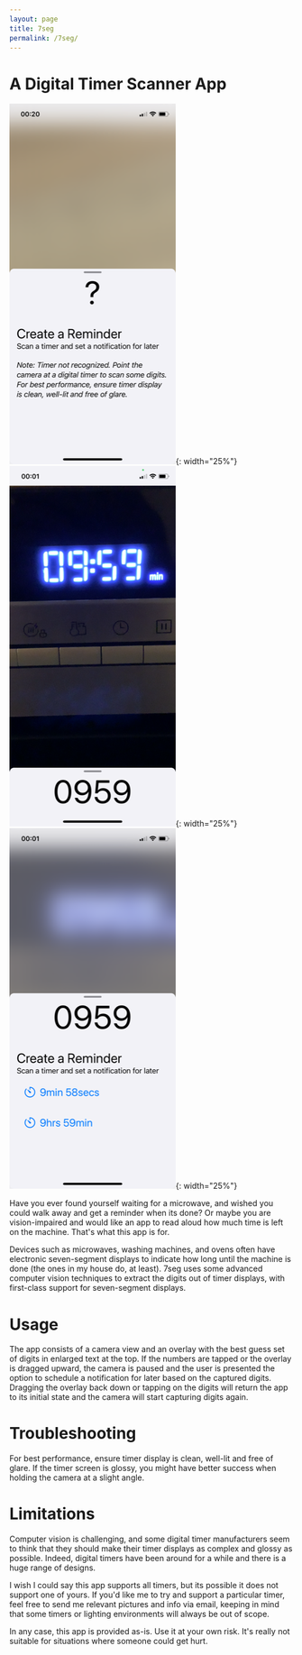 ```yaml
---
layout: page
title: 7seg
permalink: /7seg/
---
```


# A Digital Timer Scanner App

![View of app in light-theme help mode](/assets/help-light.png){: width="25%"}
![View of app in light-theme scanner mode](/assets/scan-light.png){: width="25%"}
![View of app in light-theme reminder mode](/assets/reminder-light.png){: width="25%"}

Have you ever found yourself waiting for a microwave, and wished you could walk away
and get a reminder when its done?
Or maybe you are vision-impaired and would like an app to read aloud how much time is left on the machine.
That's what this app is for.
 
Devices such as microwaves, washing machines, and ovens often have electronic seven-segment displays to indicate how long until the machine is done (the ones in my house do, at least). 7seg uses some advanced computer vision techniques to extract the digits out of timer displays, with first-class support for seven-segment displays.

# Usage
The app consists of a camera view and an overlay with the best guess set of digits in enlarged text at the top. If the numbers are tapped or the overlay is dragged upward, the camera is paused and the user is presented the option to schedule a notification for later based on the captured digits. Dragging the overlay back down or tapping on the digits will return the app to its initial state and the camera will start capturing digits again.

# Troubleshooting
For best performance, ensure timer display is clean, well-lit and free of glare.
If the timer screen is glossy, you might have better success when holding the camera
at a slight angle.

# Limitations
Computer vision is challenging, and some digital timer manufacturers seem to think that they
should make their timer displays as complex and glossy as possible.
Indeed, digital timers have been around for a while and there is a huge range of designs.

I wish I could say this app supports all timers, but its possible it does not support one of yours. If you'd like me to try and support a particular timer, feel free to send me relevant pictures and info via email, keeping in mind that some timers or lighting environments will always be out of scope.

In any case, this app is provided as-is.
Use it at your own risk.
It's really not suitable for situations where someone could get hurt.
